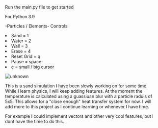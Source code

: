 Run the main.py file to get started

For Python 3.9

-Particles / Elements-
Controls
<li> Sand = 1
 <li> Water = 2
   <li> Wall = 3
     <li> Erase = 4
       <li> Reset Grid = q
         <li> Pause = space
          <li>c = small / big cursor

![unknown](https://github.com/TheRealRedRiver559/Simulations-and-Testing/assets/80642468/a473a3c7-aa02-4ea4-b853-e736105d8dc5)

This is a sand simulation I have been slowly working on for some time. While I learn physics, I will keep adding features. 
At the moment the temperature is calculated using a guassiuan blur with a particle raduis of 5x5. This allows for a "close enough" heat transfer system for now. 
I will add more to this project as I continue learning or whenever I have time.

For example I could implement vectors and other very cool features, but I dont have the time to do this. 
